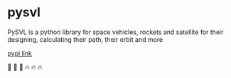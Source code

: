# pysvl
PySVL is a python library for space vehicles, rockets and satellite for their designing, calculating their path, their orbit and more

[pypi link](https://pypi.org/project/pysvl)

🚀 🚀 🚀
🔥 🔥 🔥

